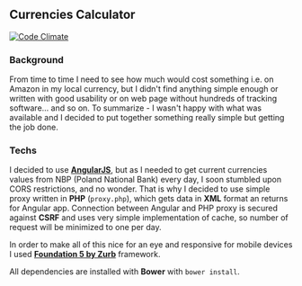 ## Currencies Calculator

[![Code Climate](https://codeclimate.com/github/wasilak/currencies-calculator/badges/gpa.svg)](https://codeclimate.com/github/wasilak/currencies-calculator)

### Background
From time to time I need to see how much would cost something i.e. on Amazon in my local currency, but I didn't find anything simple enough or written with good usability or on web page without hundreds of tracking software... and so on. To summarize - I wasn't happy with what was available and I decided to put together something really simple but getting the job done.

### Techs
I decided to use [**AngularJS**](https://angularjs.org/), but as I needed to get current currencies values from NBP (Poland National Bank) every day, I soon stumbled upon CORS restrictions, and no wonder. That is why I decided to use simple proxy written in **PHP** (`proxy.php`), which gets data in **XML** format an returns for Angular app. Connection between Angular and PHP proxy is secured against **CSRF** and uses very simple implementation of cache, so number of request will be minimized to one per day.

In order to make all of this nice for an eye and responsive for mobile devices I used [**Foundation 5 by Zurb**](http://foundation.zurb.com/) framework.

All dependencies are installed with **Bower** with `bower install`.

